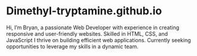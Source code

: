 # Dimethyl-tryptamine.github.io
Hi, I’m Bryan, a passionate Web Developer with experience in creating responsive and user-friendly websites. Skilled in HTML, CSS, and JavaScript I thrive on building efficient web applications. Currently seeking opportunities to leverage my skills in a dynamic team.
